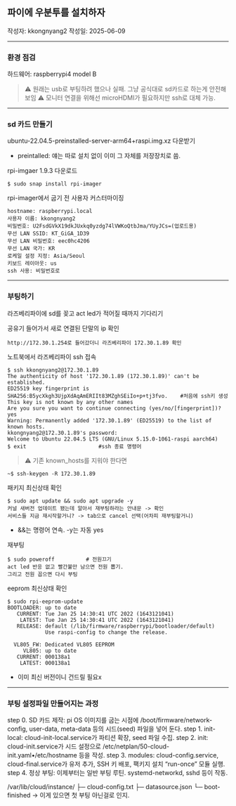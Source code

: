 ## 파이에 우분투를 설치하자

작성자: kkongnyang2 작성일: 2025-06-09

---
### 환경 점검

하드웨어: raspberrypi4 model B

> ⚠️ 원래는 usb로 부팅하려 했으나 실패. 그냥 공식대로 sd카드로 하는게 안전해보임
> ⚠️ 모니터 연결을 위해선 microHDMI가 필요하지만 ssh로 대체 가능.

---
### sd 카드 만들기

ubuntu-22.04.5-preinstalled-server-arm64+raspi.img.xz 다운받기
* preintalled: 얘는 따로 설치 없이 이미 그 자체를 저장장치로 씀.

rpi-imgaer 1.9.3 다운로드
```
$ sudo snap install rpi-imager
```
rpi-imager에서 굽기 전 사용자 커스터마이징
```
hostname: raspberrypi.local
사용자 이름: kkongnyang2
비밀번호: U2FsdGVkX19dkJUxkq0yzdg74lVWKoQtbJma/YUyJCs=(업로드용)
무선 LAN SSID: KT_GiGA_1D39
무선 LAN 비밀번호: eec0hc4206
무선 LAN 국가: KR
로케일 설정 지정: Asia/Seoul
키보드 레이아웃: us
ssh 사용: 비밀번호로
```

---
### 부팅하기

라즈베리파이에 sd를 꽂고 act led가 적어질 때까지 기다리기

공유기 들어가서 새로 연결된 단말의 ip 확인
```
http://172.30.1.254로 들어갔더니 라즈베리파이 172.30.1.89 확인
```

노트북에서 라즈베리파이 ssh 접속
```
$ ssh kkongnyang2@172.30.1.89
The authenticity of host '172.30.1.89 (172.30.1.89)' can't be established.
ED25519 key fingerprint is SHA256:B5ycXkgh3UjpXdAqAmERIIt83MZghSEiIo+p+tj3fvo.    #처음에 ssh키 생성
This key is not known by any other names
Are you sure you want to continue connecting (yes/no/[fingerprint])?  yes
Warning: Permanently added '172.30.1.89' (ED25519) to the list of known hosts.
kkongnyang2@172.30.1.89's password: 
Welcome to Ubuntu 22.04.5 LTS (GNU/Linux 5.15.0-1061-raspi aarch64)
$ exit                       #ssh 종료 명령어
```

> ⚠️ 기존 known_hosts를 지워야 한다면
```
~$ ssh-keygen -R 172.30.1.89
```

패키지 최신상태 확인
```
$ sudo apt update && sudo apt upgrade -y
커널 새버전 업데이트 됐는데 알아서 재부팅하라는 안내문 -> 확인
서비스들 지금 재시작할거니? -> tab으로 cancel 선택(어차피 재부팅할거니)
```
* &&는 명령어 연속. -y는 자동 yes

재부팅
```
$ sudo poweroff          # 전원끄기
act led 반응 없고 빨간불만 남으면 전원 뽑기.
그리고 전원 꼽으면 다시 부팅
```

eeprom 최신상태 확인
```
$ sudo rpi-eeprom-update
BOOTLOADER: up to date
   CURRENT: Tue Jan 25 14:30:41 UTC 2022 (1643121041)
    LATEST: Tue Jan 25 14:30:41 UTC 2022 (1643121041)
   RELEASE: default (/lib/firmware/raspberrypi/bootloader/default)
            Use raspi-config to change the release.

  VL805_FW: Dedicated VL805 EEPROM
     VL805: up to date
   CURRENT: 000138a1
    LATEST: 000138a1
```
* 이미 최신 버전이니 건드릴 필요x

---
### 부팅 설정파일 만들어지는 과정

step 0. SD 카드 제작:	pi OS 이미지를 굽는 시점에 /boot/firmware/network-config, user-data, meta-data 등의 시드(seed) 파일을 넣어 둔다.
step 1. init-local: cloud-init-local.service가 파티션 확장, seed 파일 수집.
step 2. init: cloud-init.service가 시드 설정으로 /etc/netplan/50-cloud-init.yaml•/etc/hostname 등을 작성.
step 3. modules: cloud-config.service, cloud-final.service가 유저 추가, SSH 키 배포, 팩키지 설치 “run-once” 모듈 실행.
step 4. 정상 부팅: 이제부터는 일반 부팅 루틴. systemd-networkd, sshd 등이 작동.

/var/lib/cloud/instance/
├─ cloud-config.txt
├─ datasource.json
└─ boot-finished -> 이게 있으면 첫 부팅 아닌걸로 인지.
